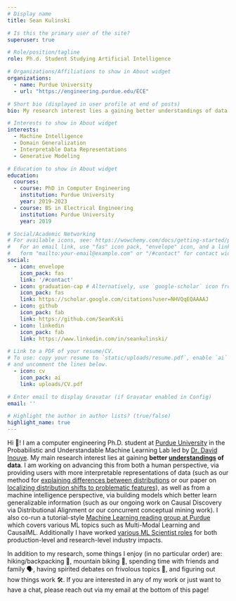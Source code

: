 ```yaml
---
# Display name
title: Sean Kulinski

# Is this the primary user of the site?
superuser: true

# Role/position/tagline
role: Ph.d. Student Studying Artificial Intelligence

# Organizations/Affiliations to show in About widget
organizations:
  - name: Purdue University
  - url: "https://engineering.purdue.edu/ECE"

# Short bio (displayed in user profile at end of posts)
bio: My research interest lies a gaining better understandings of data from both a human perspective (via interpretable data representations) and a machine intelligence perspective (via learning generalizable representations). Namely, this means the problems I tend to work with are domain adaptation, generalization, and shift understanding; knowledge representation; CausalML; and all that comes with it.

# Interests to show in About widget
interests:
  - Machine Intelligence
  - Domain Generalization
  - Interpretable Data Representations
  - Generative Modeling

# Education to show in About widget
education:
  courses:
  - course: PhD in Computer Engineering
    institution: Purdue University
    year: 2019-2023
  - course: BS in Electrical Engineering
    institution: Purdue University
    year: 2019

# Social/Academic Networking
# For available icons, see: https://wowchemy.com/docs/getting-started/page-builder/#icons
#   For an email link, use "fas" icon pack, "envelope" icon, and a link in the
#   form "mailto:your-email@example.com" or "/#contact" for contact widget.
social:
  - icon: envelope
    icon_pack: fas
    link: '/#contact'
  - icon: graduation-cap # Alternatively, use `google-scholar` icon from `ai` icon pack
    icon_pack: fas
    link: https://scholar.google.com/citations?user=NHVQqEQAAAAJ
  - icon: github
    icon_pack: fab
    link: https://github.com/SeanKski
  - icon: linkedin
    icon_pack: fab
    link: https://www.linkedin.com/in/seankulinski/

# Link to a PDF of your resume/CV.
# To use: copy your resume to `static/uploads/resume.pdf`, enable `ai` icons in `params.toml`,
# and uncomment the lines below.
  - icon: cv
    icon_pack: ai
    link: uploads/CV.pdf

# Enter email to display Gravatar (if Gravatar enabled in Config)
email: ''

# Highlight the author in author lists? (true/false)
highlight_name: true
---
```


Hi :wave:! I am a computer engineering Ph.D. student at [Purdue University](https://engineering.purdue.edu/ECE) in the Probabilistic and Understandable Machine Learning Lab led by [Dr. David Inouye](https://www.davidinouye.com).
My main research interest lies at gaining **better <u>understandings</u> of data**.
I am working on advancing this from both a human perspective, via providing users with more interpretable representations of data (such as our method for [explaining differences between distributions](https://www.seankulinski.com/publication/towards-explaining-image-based-shifts/) or our paper on [localizing distribution shifts to problematic features](https://www.seankulinski.com/publication/feature-shift-detection/)), as well as from a machine intelligence perspective, via building models which better learn generalizable information (such as our ongoing work on Causal Discovery via Distributional Alignment or our concurrent conceptual mining work).
I also co-run a tutorial-style [Machine Learning reading group at Purdue](https://engineering.purdue.edu/ChanGroup/MLreading.html) which covers various ML topics such as Multi-Modal Learning and CausalML.
Additionally I have worked [various ML Scientist roles](#experience) for both production-level and research-level industry impacts.

In addition to my research, some things I enjoy (in no particular order) are:
 hiking/backpacking 🥾, mountain biking 🚵, spending time with friends and family 🗣️, having spirited debates on frivolous topics 💭, and figuring out how things work 🛠️.
If you are interested in any of my work or just want to have a chat, please reach out via my email at the bottom of this page! 

